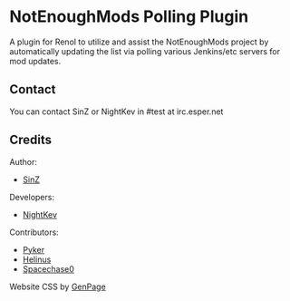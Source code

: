 NotEnoughMods Polling Plugin
=============
A plugin for Renol to utilize and assist the NotEnoughMods project by automatically updating the list via polling various Jenkins/etc servers for mod updates.

Contact
------------
You can contact SinZ or NightKev in #test at irc.esper.net

Credits
------------
Author:
- [SinZ][1]

Developers:
- [NightKev][2]

Contributors:
- [Pyker][3]
- [Helinus][4]
- [Spacechase0][5]

Website CSS by [GenPage][6]

[1]: https://github.com/SinZ163
[2]: https://github.com/NightKev
[3]: https://github.com/Pyker
[4]: https://github.com/helinus
[5]: https://github.com/spacechase0
[6]: https://github.com/GenPage
